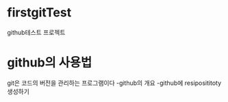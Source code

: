 # firstgitTest
github테스트 프로젝트

# github의 사용법
git은 코드의 버전을 관리하는 프로그램이다
-github의 개요
-github에 resiposititoty생성하기

